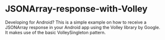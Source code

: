 # JSONArray-response-with-Volley
Developing for Android? This is a simple example on how to receive a JSONArray response in your Android app using the Volley library by Google. It makes use of the basic VolleySingleton pattern.

